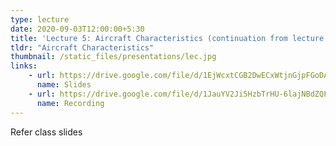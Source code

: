 ```yaml
---
type: lecture
date: 2020-09-03T12:00:00+5:30
title: 'Lecture 5: Aircraft Characteristics (continuation from lecture 4)'
tldr: "Aircraft Characteristics"
thumbnail: /static_files/presentations/lec.jpg
links: 
    - url: https://drive.google.com/file/d/1EjWcxtCGB2DwECxWtjnGjpFGoDAIio04/view?usp=sharing
      name: Slides
    - url: https://drive.google.com/file/d/1JauYV2Ji5HzbTrHU-6lajNBdZQFFeNNw/view?usp=sharing
      name: Recording
---
```

Refer class slides